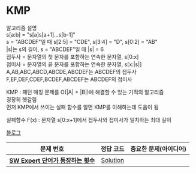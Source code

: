 # KMP

알고리즘 설명   
s[a:b] = "s[a]s[a+1]...s[b-1]"    
s = "ABCDEF"일 때 s[2:5] = "CDE", s[3:4] = "D", s[0:2] = "AB"    
|s|는 s의 길이, s = "ABCDEF"일 때 |s| = 6   
접두사 = 문자열의 첫 문자를 포함하는 연속한 문자열, s[0:x]    
접미사 = 문자열의 끝 문자를 포함하는 연속한 문자열, s[x:|s|]   
A,AB,ABC,ABCD,ABCDE,ABCDEF는 ABCDEF의 접두사     
F,EF,DEF,CDEF,BCDEF,ABCDEF는 ABCDEF의 접미사      
    
KMP : 패턴 매칭 문제를 O(|A| + |B|)에 해결할 수 있는 기적의 알고리즘      
굉장히 헷갈림       
먼저 KMP에서 쓰이는 실패 함수를 알면 KMP를 이해하는데 도움이 됨       
      
실패함수 F(x) : 문자열 s[0:x+1]에서 접두사와 접미사가 일치하는 최대 길이     
     
[블로그](https://bowbowbow.tistory.com/6)        
       
| 문제 번호 | 정답 코드 |  중요한 문제(아이디어) | 
| :--: | :--: |:--: |
| __[SW Expert 단어가 등장하는 횟수](https://jihongmin-99.tistory.com/76)__   | [Solution](https://github.com/jhmin-kk99/Algorithm-Study/blob/main/KMP/s단어가등장하는횟수.cpp)    | |
